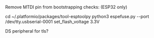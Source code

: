 


Remove MTDI pin from bootstrapping checks: (ESP32 only)

cd ~/.platformio/packages/tool-esptoolpy 
python3 espefuse.py --port /dev/tty.usbserial-0001 set_flash_voltage 3.3V

DS peripheral for tls?

